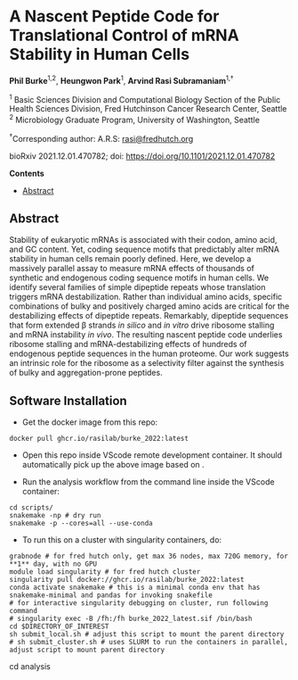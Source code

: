 # A Nascent Peptide Code for Translational Control of mRNA Stability in Human Cells <!-- omit in toc -->

**Phil Burke**<sup>1,2</sup>, **Heungwon Park**<sup>1</sup>, **Arvind Rasi Subramaniam**<sup>1,†</sup>

<sup>1</sup> Basic Sciences Division and Computational Biology Section of the
Public Health Sciences Division, Fred Hutchinson Cancer Research Center, Seattle
<br/>
<sup>2</sup> Microbiology Graduate Program, University of Washington, Seattle <br/>

<sup>†</sup>Corresponding author: A.R.S: <rasi@fredhutch.org>

bioRxiv 2021.12.01.470782; doi: https://doi.org/10.1101/2021.12.01.470782

**Contents**

- [Abstract](#abstract)

## Abstract

Stability of eukaryotic mRNAs is associated with their codon, amino acid, and GC content.
Yet, coding sequence motifs that predictably alter mRNA stability in human cells remain poorly defined. 
Here, we develop a massively parallel assay to measure mRNA effects of thousands of synthetic and endogenous coding sequence motifs in human cells. 
We identify several families of simple dipeptide repeats whose translation triggers mRNA destabilization.
Rather than individual amino acids, specific combinations of bulky and positively charged amino acids are critical for the destabilizing effects of dipeptide repeats.
Remarkably, dipeptide sequences that form extended β strands *in silico* and *in vitro* drive ribosome stalling and mRNA instability *in vivo*.
The resulting nascent peptide code underlies ribosome stalling and mRNA-destabilizing effects of hundreds of endogenous peptide sequences in the human proteome.
Our work suggests an intrinsic role for the ribosome as a selectivity filter against the synthesis of bulky and aggregation-prone peptides.

## Software Installation

- Get the docker image from this repo:

```
docker pull ghcr.io/rasilab/burke_2022:latest
```

- Open this repo inside VScode remote development container. It should automatically pick up the above image based on [](./.devcontainer/devcontainer.json).

- Run the analysis workflow from the command line inside the VScode container:

```
cd scripts/
snakemake -np # dry run
snakemake -p --cores=all --use-conda
```

- To run this on a cluster with singularity containers, do:

```
grabnode # for fred hutch only, get max 36 nodes, max 720G memory, for **1** day, with no GPU
module load singularity # for fred hutch cluster
singularity pull docker://ghcr.io/rasilab/burke_2022:latest
conda activate snakemake # this is a minimal conda env that has snakemake-minimal and pandas for invoking snakefile
# for interactive singularity debugging on cluster, run following command
# singularity exec -B /fh:/fh burke_2022_latest.sif /bin/bash
cd $DIRECTORY_OF_INTEREST
sh submit_local.sh # adjust this script to mount the parent directory
# sh submit_cluster.sh # uses SLURM to run the containers in parallel, adjust script to mount parent directory
```
cd analysis
